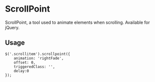 # ScrollPoint
ScrollPoint, a tool used to animate elements when scrolling. Available for jQuery.

## Usage
```
$('.scrollitem').scrollpoint({
    animation: 'rightFade',
    offset: 0,
    triggeredClass: '',
    delay:0
});
```